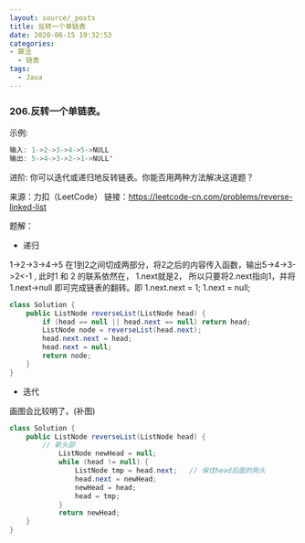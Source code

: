 ```yaml
---
layout: source/_posts
title: 反转一个单链表
date: 2020-06-15 19:32:53
categories:
- 算法
  - 链表
tags: 
  - Java
---
```

### 206.反转一个单链表。

示例:
```java
输入: 1->2->3->4->5->NULL
输出: 5->4->3->2->1->NULL'
```
进阶:
你可以迭代或递归地反转链表。你能否用两种方法解决这道题？

来源：力扣（LeetCode）
链接：https://leetcode-cn.com/problems/reverse-linked-list
<!--more-->
题解：

- 递归 

1->2->3->4->5 在1到2之间切成两部分，将2之后的内容传入函数，输出5->4->3->2<-1 , 此时1 和 2 的联系依然在， 1.next就是2， 所以只要将2.next指向1，并将1.next->null 即可完成链表的翻转。即 1.next.next = 1;  1.next = null;
```java
class Solution {
    public ListNode reverseList(ListNode head) {
        if (head == null || head.next == null) return head;
		ListNode node = reverseList(head.next);
		head.next.next = head;
		head.next = null;
		return node;
    }
}
```

- 迭代


画图会比较明了。(补图)

```java
class Solution {
    public ListNode reverseList(ListNode head) {
        // 新头部
	    	ListNode newHead = null;   
	    	while (head != null) {
	    		ListNode tmp = head.next;   // 保住head后面的狗头
	    		head.next = newHead;
	    		newHead = head;
	    		head = tmp;
			}
	    	return newHead;
    }
}
```
